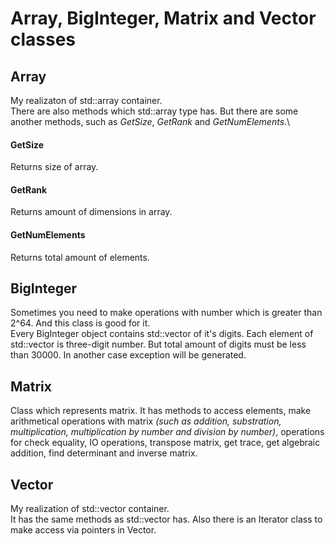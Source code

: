 # Array, BigInteger, Matrix and Vector classes
## Array
My realizaton of std::array container.\
There are also methods which std::array type has. But there are some another methods, such as *GetSize*, *GetRank* and *GetNumElements*.\
#### GetSize
Returns size of array.

#### GetRank
Returns amount of dimensions in array.

#### GetNumElements
Returns total amount of elements.

## BigInteger
Sometimes you need to make operations with number which is greater than 2^64. And this class is good for it.\
Every BigInteger object contains std::vector of it's digits. Each element of std::vector is three-digit number. But total amount of digits must be less than 30000. 
In another case exception will be generated.

## Matrix
Class which represents matrix. It has methods to access elements, make arithmetical operations with matrix *(such as addition, substration, multiplication, multiplication by number
and division by number)*, operations for check equality, IO operations, transpose matrix, get trace, get algebraic addition, find determinant and inverse matrix.

## Vector
My realization of std::vector container.\
It has the same methods as std::vector has. Also there is an Iterator class to make access via pointers in Vector.
